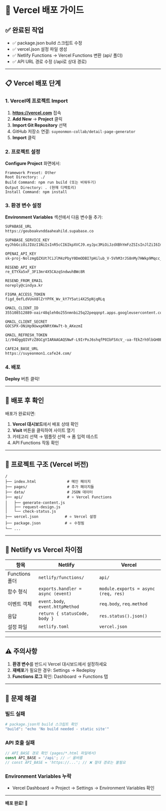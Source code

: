 # 🚀 Vercel 배포 가이드

## ✅ 완료된 작업

- ✅ package.json build 스크립트 수정
- ✅ vercel.json 설정 파일 생성
- ✅ Netlify Functions → Vercel Functions 변환 (api/ 폴더)
- ✅ API URL 경로 수정 (/api로 상대 경로)

---

## 📋 Vercel 배포 단계

### 1. Vercel에 프로젝트 Import

1. **https://vercel.com** 접속
2. **Add New** → **Project** 클릭
3. **Import Git Repository** 선택
4. GitHub 저장소 연결: `suyeonmon-collab/detail-page-generator`
5. **Import** 클릭

### 2. 프로젝트 설정

**Configure Project** 화면에서:

```
Framework Preset: Other
Root Directory: ./
Build Command: npm run build (또는 비워두기)
Output Directory: . (현재 디렉토리)
Install Command: npm install
```

### 3. 환경 변수 설정

**Environment Variables** 섹션에서 다음 변수들 추가:

```bash
SUPABASE_URL
https://geuboakvnddaaheahild.supabase.co

SUPABASE_SERVICE_KEY
eyJhbGciOiJIUzI1NiIsInR5cCI6IkpXVCJ9.eyJpc3MiOiJzdXBhYmFzZSIsInJlZiI6ImdldWJvYWt2bmRkYWFoZWFoaWxkIiwicm9sZSI6InNlcnZpY2Vfcm9sZSIsImlhdCI6MTc2MDAxNTk5NSwiZXhwIjoyMDc1NTkxOTk1fQ.WeHYlPVnXA2F2auSjOiPQLZI8tDmd4jaOvjNGqEFdMI

OPENAI_API_KEY
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

RESEND_API_KEY
re_ETYXa5xF_3F13mr4X5CAzqSndwuhBWc8R

RESEND_FROM_EMAIL
noreply@cindya.kr

FIGMA_ACCESS_TOKEN
figd_0efLdVUnX8lZrYPFK_Wv_kY7Y5ati4X25pNjqRLq

GMAIL_CLIENT_ID
355108512889-oair48qleh0o255nmnbi25q22peqqnpt.apps.googleusercontent.com

GMAIL_CLIENT_SECRET
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

GMAIL_REFRESH_TOKEN
1//04DggQIVFzZ8GCgYIARAAGAQSNwF-L9IrPoJ6shqfP0IbF5XcV_-ua-fEkZrh9lbGH0EEI5yVSzpc82srd1XmsMdmKC427DUSPSs

CAFE24_BASE_URL
https://suyeonmon1.cafe24.com/
```

### 4. 배포

**Deploy** 버튼 클릭!

---

## 🎯 배포 후 확인

배포가 완료되면:

1. **Vercel 대시보드**에서 배포 상태 확인
2. **Visit** 버튼을 클릭하여 사이트 열기
3. 카테고리 선택 → 템플릿 선택 → 폼 입력 테스트
4. API Functions 작동 확인

---

## 📁 프로젝트 구조 (Vercel 버전)

```
/
├── index.html              # 메인 페이지
├── pages/                  # 추가 페이지들
├── data/                   # JSON 데이터
├── api/                    # ⭐ Vercel Functions
│   ├── generate-content.js
│   ├── request-design.js
│   └── check-status.js
├── vercel.json            # ⭐ Vercel 설정
├── package.json           # ⭐ 수정됨
└── ...
```

---

## 🔧 Netlify vs Vercel 차이점

| 항목 | Netlify | Vercel |
|------|---------|--------|
| Functions 폴더 | `netlify/functions/` | `api/` |
| 함수 형식 | `exports.handler = async (event)` | `module.exports = async (req, res)` |
| 이벤트 객체 | `event.body`, `event.httpMethod` | `req.body`, `req.method` |
| 응답 | `return { statusCode, body }` | `res.status().json()` |
| 설정 파일 | `netlify.toml` | `vercel.json` |

---

## ⚠️ 주의사항

1. **환경 변수**를 반드시 Vercel 대시보드에서 설정하세요
2. **재배포**가 필요한 경우: Settings → Redeploy
3. **Functions 로그** 확인: Dashboard → Functions 탭

---

## 🐛 문제 해결

### 빌드 실패
```bash
# package.json의 build 스크립트 확인
"build": "echo 'No build needed - static site'"
```

### API 호출 실패
```javascript
// API_BASE 경로 확인 (pages/*.html 파일에서)
const API_BASE = '/api'; // ✅ 올바름
// const API_BASE = 'https://...'; // ❌ 절대 경로는 불필요
```

### Environment Variables 누락
- Vercel Dashboard → Project → Settings → Environment Variables 확인

---

**배포 완료!** 🎉

